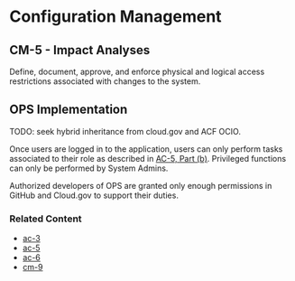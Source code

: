 # Configuration Management
## CM-5 - Impact Analyses

Define, document, approve, and enforce physical and logical access restrictions associated with changes to the system.

## OPS Implementation

TODO: seek hybrid inheritance from cloud.gov and ACF OCIO.

Once users are logged in to the application, users can only perform tasks associated to their role as described in [AC-5, Part (b)](../ac-05/index.md).  Privileged functions can only be performed by System Admins.

Authorized developers of OPS are granted only enough permissions in GitHub and Cloud.gov to support their duties.

### Related Content

* [ac-3](../ac-03/index.md)
* [ac-5](../ac-05/index.md)
* [ac-6](../ac-06/index.md)
* [cm-9](../cm-09/index.md)
